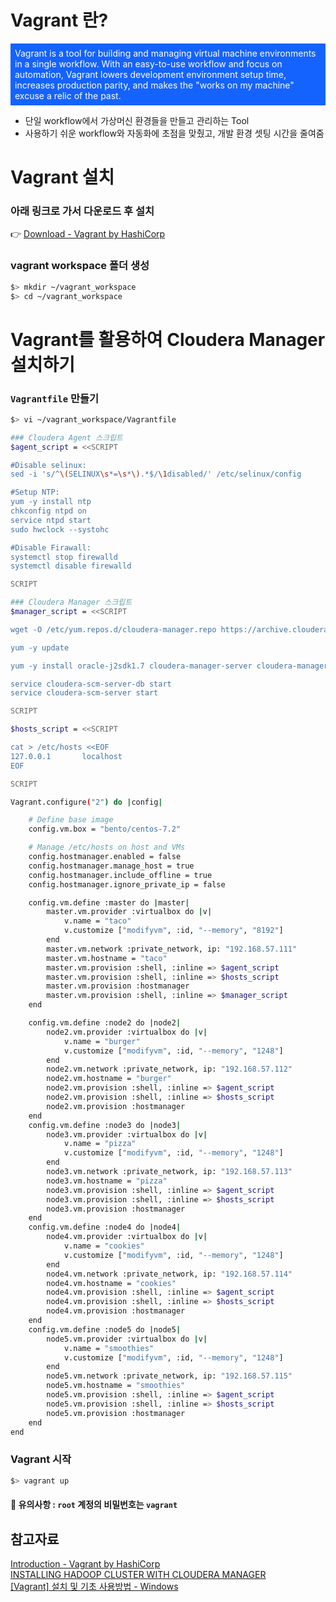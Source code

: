 # Vagrant 란?
<div style="margint-bottom:5px;padding:7px; background-color:#1563FF;color:white">
Vagrant is a tool for building and managing virtual machine environments in a single workflow. With an easy-to-use workflow and focus on automation, Vagrant lowers development environment setup time, increases production parity, and makes the "works on my machine" excuse a relic of the past.
</div>

- 단일 workflow에서 가상머신 환경들을 만들고 관리하는 Tool
- 사용하기 쉬운 workflow와 자동화에 초점을 맞췄고, 개발 환경 셋팅 시간을 줄여줌

# Vagrant 설치
### 아래 링크로 가서 다운로드 후 설치
👉 [Download - Vagrant by HashiCorp](https://www.vagrantup.com/downloads.html) 

### vagrant workspace 폴더 생성
```bash
$> mkdir ~/vagrant_workspace
$> cd ~/vagrant_workspace
```

# Vagrant를 활용하여 Cloudera Manager 설치하기

### `Vagrantfile` 만들기
```bash
$> vi ~/vagrant_workspace/Vagrantfile

### Cloudera Agent 스크립트
$agent_script = <<SCRIPT

#Disable selinux:
sed -i 's/^\(SELINUX\s*=\s*\).*$/\1disabled/' /etc/selinux/config

#Setup NTP:
yum -y install ntp
chkconfig ntpd on
service ntpd start
sudo hwclock --systohc

#Disable Firawall:
systemctl stop firewalld
systemctl disable firewalld

SCRIPT

### Cloudera Manager 스크립트
$manager_script = <<SCRIPT

wget -O /etc/yum.repos.d/cloudera-manager.repo https://archive.cloudera.com/cm5/redhat/7/x86_64/cm/cloudera-manager.repo

yum -y update

yum -y install oracle-j2sdk1.7 cloudera-manager-server cloudera-manager-daemons cloudera-manager-server-db-2

service cloudera-scm-server-db start
service cloudera-scm-server start

SCRIPT

$hosts_script = <<SCRIPT

cat > /etc/hosts <<EOF
127.0.0.1       localhost
EOF

SCRIPT

Vagrant.configure("2") do |config|

	# Define base image
	config.vm.box = "bento/centos-7.2"

	# Manage /etc/hosts on host and VMs
	config.hostmanager.enabled = false
	config.hostmanager.manage_host = true
	config.hostmanager.include_offline = true
	config.hostmanager.ignore_private_ip = false

	config.vm.define :master do |master|
		master.vm.provider :virtualbox do |v|
			v.name = "taco"
			v.customize ["modifyvm", :id, "--memory", "8192"]
		end
		master.vm.network :private_network, ip: "192.168.57.111"
		master.vm.hostname = "taco"
		master.vm.provision :shell, :inline => $agent_script
		master.vm.provision :shell, :inline => $hosts_script
		master.vm.provision :hostmanager
		master.vm.provision :shell, :inline => $manager_script
	end

	config.vm.define :node2 do |node2|
		node2.vm.provider :virtualbox do |v|
			v.name = "burger"
			v.customize ["modifyvm", :id, "--memory", "1248"]
		end
		node2.vm.network :private_network, ip: "192.168.57.112"
		node2.vm.hostname = "burger"
		node2.vm.provision :shell, :inline => $agent_script
		node2.vm.provision :shell, :inline => $hosts_script
		node2.vm.provision :hostmanager
	end
	config.vm.define :node3 do |node3|
		node3.vm.provider :virtualbox do |v|
			v.name = "pizza"
			v.customize ["modifyvm", :id, "--memory", "1248"]
		end
		node3.vm.network :private_network, ip: "192.168.57.113"
		node3.vm.hostname = "pizza"
		node3.vm.provision :shell, :inline => $agent_script
		node3.vm.provision :shell, :inline => $hosts_script
		node3.vm.provision :hostmanager
	end
	config.vm.define :node4 do |node4|
		node4.vm.provider :virtualbox do |v|
			v.name = "cookies"
			v.customize ["modifyvm", :id, "--memory", "1248"]
		end
		node4.vm.network :private_network, ip: "192.168.57.114"
		node4.vm.hostname = "cookies"
		node4.vm.provision :shell, :inline => $agent_script
		node4.vm.provision :shell, :inline => $hosts_script
		node4.vm.provision :hostmanager
	end
	config.vm.define :node5 do |node5|
		node5.vm.provider :virtualbox do |v|
			v.name = "smoothies"
			v.customize ["modifyvm", :id, "--memory", "1248"]
		end
		node5.vm.network :private_network, ip: "192.168.57.115"
		node5.vm.hostname = "smoothies"
		node5.vm.provision :shell, :inline => $agent_script
		node5.vm.provision :shell, :inline => $hosts_script
		node5.vm.provision :hostmanager
	end
end

```

### Vagrant 시작
```bash
$> vagrant up
```

#### 🙉 유의사항 : `root` 계정의 비밀번호는 `vagrant`

## 참고자료
[Introduction - Vagrant by HashiCorp](https://www.vagrantup.com/intro/index.html)  
[INSTALLING HADOOP CLUSTER WITH CLOUDERA MANAGER](https://www.softserveinc.com/en-us/blogs/hadoop-cluster-cloudera-manager/)  
[[Vagrant] 설치 및 기초 사용방법 - Windows](https://ossian.tistory.com/86)